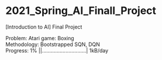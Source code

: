 # 2021_Spring_AI_Finall_Project
[Introduction to AI] Final Project

Problem: Atari game: Boxing\
Methodology: Bootstrapped SQN, DQN\
Progress: 1% ||..............................| 1kB/day

